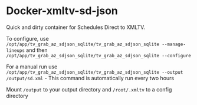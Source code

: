 # Docker-xmltv-sd-json
 
Quick and dirty container for Schedules Direct to XMLTV.

To configure, use `/opt/app/tv_grab_az_sdjson_sqlite/tv_grab_az_sdjson_sqlite --manage-lineups` and then `/opt/app/tv_grab_az_sdjson_sqlite/tv_grab_az_sdjson_sqlite --configure`

For a manual run use `/opt/app/tv_grab_az_sdjson_sqlite/tv_grab_az_sdjson_sqlite --output /output/sd.xml` - This command is automatically run every two hours

Mount `/output` to your output directory and `/root/.xmltv` to a config directory
